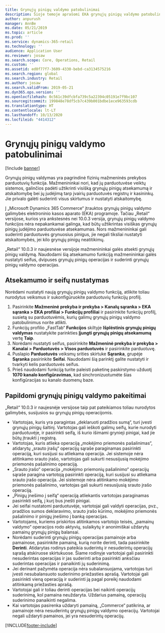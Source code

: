 ```yaml
---
title: Grynųjų pinigų valdymo patobulinimai
description: Šioje temoje aprašomi EKA grynųjų pinigų valdymo patobulinimai, skirti „Dynamics 365 Commerce“.
author: anpurush
manager: AnnBe
ms.date: 05/21/2019
ms.topic: article
ms.prod: ''
ms.service: dynamics-365-retail
ms.technology: ''
audience: Application User
ms.reviewer: josaw
ms.search.scope: Core, Operations, Retail
ms.custom: ''
ms.assetid: ed0f77f7-3609-4330-bebd-ca3134575216
ms.search.region: global
ms.search.industry: Retail
ms.author: josaw
ms.search.validFrom: 2019-05-21
ms.dyn365.ops.version: ''
ms.openlocfilehash: 0c561c39dfcbfa739c5a22394c05191e7f9bc107
ms.sourcegitcommit: 199848e78df5cb7c439b001bdbe1ece963593cdb
ms.translationtype: HT
ms.contentlocale: lt-LT
ms.lasthandoff: 10/13/2020
ms.locfileid: "4414312"
---
```

# <a name="cash-management-improvements"></a>Grynųjų pinigų valdymo patobulinimai

[!include [banner](includes/banner.md)]


Grynųjų pinigų valdymas yra pagrindinė fizinių mažmeninės prekybos parduotuvių funkcija. Mažmenininkai nori, kad jų parduotuvėse veiktų sistemos, galinčios padėti užtikrinti visišką grynųjų pinigų atsekamumą ir atskaitomybę bei jų judėjimą tarp įvairių parduotuvės registrų ir kasininkų. Jie privalo galėti suderinti visus skirtumus ir nustatyti atskaitomybę.


Į „Microsoft Dynamics 365 Commerce“ įtrauktos grynųjų pinigų valdymo galimybės elektroninio kasos aparato (EKA) programoje. Tačiau „Retail“ versijose, kurios yra ankstesnės nei 10.0.3 versija, grynųjų pinigų valdymo funkcijos nėra nepakankamai galinga, kad būtų užtikrintas visiškas grynųjų pinigų judėjimo parduotuvėse atsekamumas. Nors mažmenininkai gali suderinti parduotuvės grynuosius pinigus, jie negali tiksliai nustatyti atskaitomybės, jei kilo grynųjų pinigų neatitikimų.


„Retail“ 10.0.3 ir naujesnėse versijoje mažmenininkai galės atsekti grynųjų pinigų valdymą. Naudodami šią atsekamumo funkciją mažmenininkai galės nustatyti seifus, dvipuses grynųjų pinigų operacijas ir suderinti grynųjų pinigų valdymo operacijas.

## <a name="set-up-traceability-and-define-safes"></a>Atsekamumo ir seifų nustatymas

Norėdami nustatyti naują grynųjų pinigų valdymo funkciją, atlikite toliau nurodytus veiksmus ir sukonfigūruokite parduotuvių funkcijų profilį.

1. Pasirinkite **Mažmeninė prekyba ir prekyba \> Kanalų sąranka \> EKA sąranka \> EKA profiliai \> Funkcijų profiliai** ir pasirinkite funkcijų profilį, susietą su parduotuvėmis, kurių galimų grynųjų pinigų valdymo patobulinimus norite atlikti.
2. Funkcijų profilio „FastTab“ **Funkcijos** skiltyje **Išplėstinis grynųjų pinigų valdymas** nustatykite parinkties **Įjungti grynųjų pinigų atsekamumą** vertę **Taip**.
3. Norėdami nustatyti seifus, pasirinkite **Mažmeninė prekyba ir prekyba \> Kanalai \> Parduotuvės \> Visos parduotuvės** ir pasirinkite parduotuvę.
4. Puslapio **Parduotuvės** veiksmų srities skirtuke **Sąranka**, grupėje **Sąranka** pasirinkite **Seifai**. Naudodami šią parinktį galite nustatyti ir tvarkyti kelis parduotuvės seifus.
4. Prieš naudodami funkciją turite paleisti paketinę paskirstymo užduotį **1070 kanalo konfigūravimas**, kad sinchronizuotumėte šias konfigūracijas su kanalo duomenų baze.

## <a name="additional-cash-management-changes"></a>Papildomi grynųjų pinigų valdymo pakeitimai

„Retail“ 10.0.3 ir naujesnėje versijose taip pat pateikiamos toliau nurodytos galimybės, susijusios su grynųjų pinigų operacijomis.

- Vartotojas, kuris yra paragintas „deklaruoti pradžios sumą“, turi įvesti grynųjų pinigų šaltinį. Vartotojas gali ieškoti galimų seifų, kurie nurodyti parduotuvėje, ir pasirinkti seifą, iš kurio išimami grynieji pinigai, kad jie būtų įtraukti į registrą.
- Vartotojas, kuris atlieka operaciją „mokėjimo priemonės pašalinimas“, atidarytų „srauto įrašų“ operacijų sąraše paraginamas pasirinkti operaciją, kuri susijusi su atliekama operacija. Jei sistemoje nėra atitinkamo srauto įrašo, vartotojas gali sukurti nesusijusią mokėjimo priemonės pašalinimo operaciją.
- „Srauto įrašo“ operacija „mokėjimo priemonių pašalinimo“ operacijų sąraše paragina vartotoją pasirinkti operaciją, kuri susijusi su atliekama srauto įrašo operacija. Jei sistemoje nėra atitinkamo mokėjimo priemonės pašalinimo, vartotojas gali sukurti nesusijusią srauto įrašo operaciją.
- „Pinigų įnešimo į seifą“ operaciją atliekantis vartotojas paraginamas pasirinkti seifą, į kurį bus įnešti pinigai.
- Jei seifai nustatomi parduotuvėje, vartotojai gali valdyti operacijas, pvz., pradžios sumos deklaravimo, srauto įrašo kūrimo, mokėjimo priemonės pašalinimo ir pinigų įnešimo į banką operacijas.
- Vartotojams, kuriems priskirtos atitinkamos vartotojo teisės, „pamainų valdymo“ operacijos rodo aktyvių, sulaikytų ir anonimiškai uždarytų pamainų grynųjų pinigų balansai.
- Norėdami suderinti grynųjų pinigų operacijas pamainoje arba pamainose, pasirinkite pamainą, kurią norite derinti, tada pasirinkite **Derinti**. Atidarytas rodinys pateikia suderintų ir nesuderintų operacijų sąrašą atskiruose skirtukuose. Šiame rodinyje vartotojai gali pasirinkti nesuderintas operacijas ir jas suderinti arba pasirinkti anksčiau suderintas operacijas ir panaikinti jų suderinimą.
- Jei derinant pažymėta operacija nėra subalansuojama, vartotojas turi įvesti nesubalansuoto suderinimo priežasties aprašą. Vartotojai gali pasirinkti vieną operaciją ir suderinti ją pagal poreikį naudodami atitinkamą priežasties aprašą.
- Vartotojai gali ir toliau derinti operacijas bei naikinti operacijų suderinimą, kol pamaina neuždaryta. Uždarius pamainą, operacijų suderinimo panaikinti negalima.
- Kai vartotojas pasirenka uždaryti pamainą, „Commerce“ patikrina, ar pamainoje nėra nesuderintų grynųjų pinigų valdymo operacijų. Vartotojai negali uždaryti pamainos, jei yra nesuderintų operacijų.


[!INCLUDE[footer-include](../includes/footer-banner.md)]